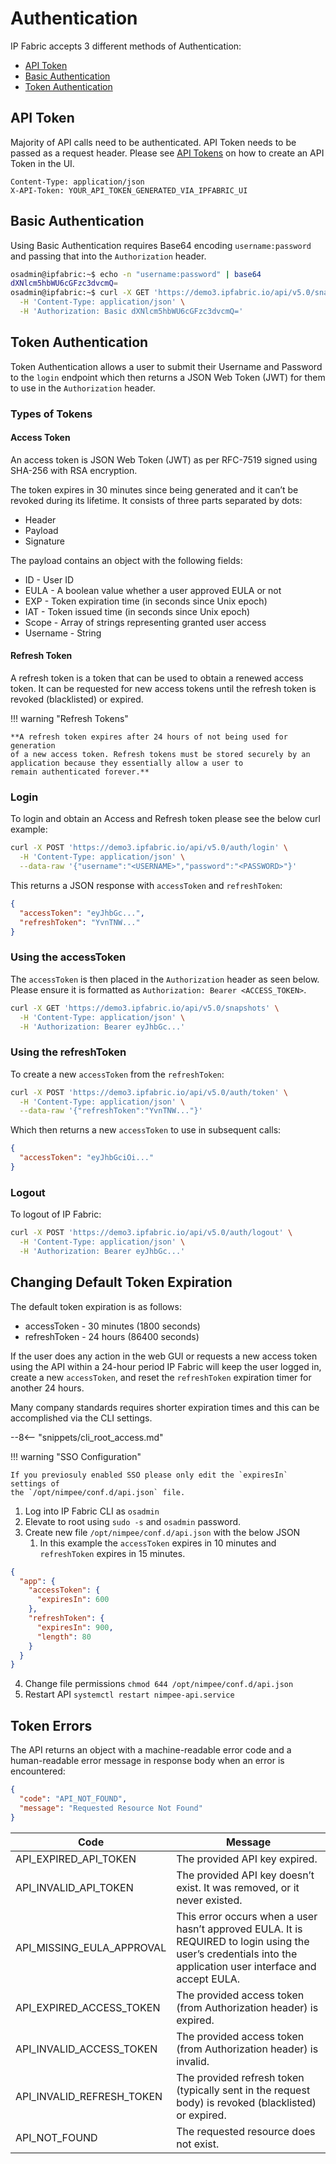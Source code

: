 # Authentication

IP Fabric accepts 3 different methods of Authentication:

* [API Token](#api-token)
* [Basic Authentication](#basic-authentication)
* [Token Authentication](#token-authentication)

## API Token

Majority of API calls need to be authenticated. API Token needs to be passed as a request header. Please see [API Tokens](../IP_Fabric_Settings/api_tokens.md) on how to create an API Token in the UI.

```http
Content-Type: application/json
X-API-Token: YOUR_API_TOKEN_GENERATED_VIA_IPFABRIC_UI
```

## Basic Authentication

Using Basic Authentication requires Base64 encoding `username:password` and passing that into the `Authorization` header.

```bash
osadmin@ipfabric:~$ echo -n "username:password" | base64
dXNlcm5hbWU6cGFzc3dvcmQ=
osadmin@ipfabric:~$ curl -X GET 'https://demo3.ipfabric.io/api/v5.0/snapshots' \
  -H 'Content-Type: application/json' \
  -H 'Authorization: Basic dXNlcm5hbWU6cGFzc3dvcmQ=' 
```

## Token Authentication

Token Authentication allows a user to submit their Username and Password to the `login` endpoint which then returns a JSON Web Token (JWT) for them to use in the `Authorization` header.

### Types of Tokens

#### Access Token

An access token is JSON Web Token (JWT) as per RFC-7519 signed using SHA-256 with RSA encryption.

The token expires in 30 minutes since being generated and it can’t be revoked during its lifetime. It consists of three parts separated by dots:

* Header
* Payload
* Signature

The payload contains an object with the following fields:

* ID - User ID
* EULA - A boolean value whether a user approved EULA or not
* EXP - Token expiration time (in seconds since Unix epoch)
* IAT - Token issued time (in seconds since Unix epoch)
* Scope - Array of strings representing granted user access
* Username - String

#### Refresh Token

A refresh token is a token that can be used to obtain a renewed access token. It can be requested for new access tokens until the refresh token is revoked (blacklisted) or expired.

!!! warning "Refresh Tokens"

    **A refresh token expires after 24 hours of not being used for generation
    of a new access token. Refresh tokens must be stored securely by an 
    application because they essentially allow a user to 
    remain authenticated forever.**

### Login

To login and obtain an Access and Refresh token please see the below curl example:

```bash
curl -X POST 'https://demo3.ipfabric.io/api/v5.0/auth/login' \
  -H 'Content-Type: application/json' \
  --data-raw '{"username":"<USERNAME>","password":"<PASSWORD>"}'
```

This returns a JSON response with `accessToken` and `refreshToken`:

```json
{
  "accessToken": "eyJhbGc...",
  "refreshToken": "YvnTNW..."
}
```

### Using the accessToken

The `accessToken` is then placed in the `Authorization` header as seen below.
Please ensure it is formatted as `Authorization: Bearer <ACCESS_TOKEN>`.

```bash
curl -X GET 'https://demo3.ipfabric.io/api/v5.0/snapshots' \
  -H 'Content-Type: application/json' \
  -H 'Authorization: Bearer eyJhbGc...' 
```

### Using the refreshToken

To create a new `accessToken` from the `refreshToken`:

```bash
curl -X POST 'https://demo3.ipfabric.io/api/v5.0/auth/token' \
  -H 'Content-Type: application/json' \
  --data-raw '{"refreshToken":"YvnTNW..."}'
```

Which then returns a new `accessToken` to use in subsequent calls:

```json
{
  "accessToken": "eyJhbGciOi..."
}
```

### Logout

To logout of IP Fabric:

```bash
curl -X POST 'https://demo3.ipfabric.io/api/v5.0/auth/logout' \
  -H 'Content-Type: application/json' \
  -H 'Authorization: Bearer eyJhbGc...' 
```

## Changing Default Token Expiration

The default token expiration is as follows:

* accessToken - 30 minutes (1800 seconds)
* refreshToken - 24 hours (86400 seconds)

If the user does any action in the web GUI or requests a new access token using the API within a 24-hour period IP Fabric will keep the user logged in, create a new `accessToken`, and reset the `refreshToken` expiration timer for another 24 hours.

Many company standards requires shorter expiration times and this can be accomplished via the CLI settings.

--8<-- "snippets/cli_root_access.md"

!!! warning "SSO Configuration"

    If you previosuly enabled SSO please only edit the `expiresIn` settings of 
    the `/opt/nimpee/conf.d/api.json` file.

1. Log into IP Fabric CLI as `osadmin`
2. Elevate to root using `sudo -s` and `osadmin` password.
3. Create new file `/opt/nimpee/conf.d/api.json` with the below JSON
    1. In this example the `accessToken` expires in 10 minutes
       and `refreshToken` expires in 15 minutes.

```json
{
  "app": {
    "accessToken": {
      "expiresIn": 600
    },
    "refreshToken": {
      "expiresIn": 900,
      "length": 80
    }
  }
}
```

4. Change file permissions `chmod 644 /opt/nimpee/conf.d/api.json`
5. Restart API `systemctl restart nimpee-api.service`

## Token Errors

The API returns an object with a machine-readable error code and a human-readable error message in response body when an error is encountered:

```json
{
  "code": "API_NOT_FOUND",
  "message": "Requested Resource Not Found"
}
```

| Code                      | Message                                                                                                                                                       |
|---------------------------|---------------------------------------------------------------------------------------------------------------------------------------------------------------|
| API_EXPIRED_API_TOKEN     | The provided API key expired.                                                                                                                                 |
| API_INVALID_API_TOKEN     | The provided API key doesn’t exist. It was removed, or it never existed.                                                                                      |
| API_MISSING_EULA_APPROVAL | This error occurs when a user hasn’t approved EULA. It is REQUIRED to login using the user’s credentials into the application user interface and accept EULA. |
| API_EXPIRED_ACCESS_TOKEN  | The provided access token (from Authorization header) is expired.                                                                                             |
| API_INVALID_ACCESS_TOKEN  | The provided access token (from Authorization header) is invalid.                                                                                             |
| API_INVALID_REFRESH_TOKEN | The provided refresh token (typically sent in the request body) is revoked (blacklisted) or expired.                                                          |
| API_NOT_FOUND             | The requested resource does not exist.                                                                                                                        |
